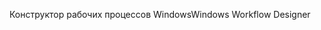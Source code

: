 <span data-ttu-id="308d1-101">Конструктор рабочих процессов Windows</span><span class="sxs-lookup"><span data-stu-id="308d1-101">Windows Workflow Designer</span></span>